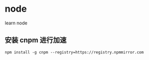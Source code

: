 # node
learn node

## 安装 cnpm 进行加速

`npm install -g cnpm --registry=https://registry.npmmirror.com`

